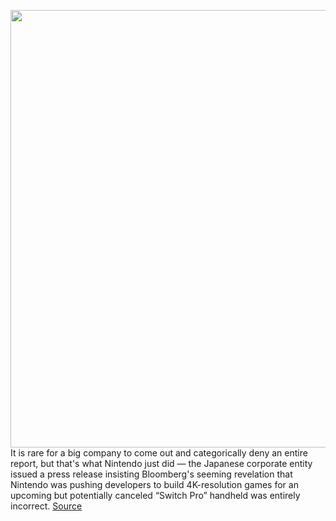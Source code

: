 <img src='https://cdn.vox-cdn.com/thumbor/1QuPxMcEzfVxkouNKabRgsO242s=/0x0:1020x676/1200x800/filters:focal(429x257:591x419)/cdn.vox-cdn.com/uploads/chorus_image/image/69929037/nintendo.0.jpg' width='700px' /><br/>
It is rare for a big company to come out and categorically deny an entire report, but that's what Nintendo just did — the Japanese corporate entity issued a press release insisting Bloomberg's seeming revelation that Nintendo was pushing developers to build 4K-resolution games for an upcoming but potentially canceled “Switch Pro” handheld was entirely incorrect.
<a href='https://www.theverge.com/2021/9/29/22701435/nintendo-categorically-denies-4k-switch-pro-development'> Source <a/>